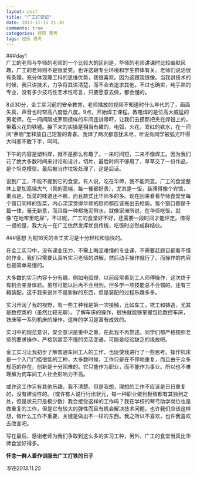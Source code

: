 ```yaml
---
layout: post
title: "广工打铁记"
date: 2013-11-15 21:30
comments: true
categories: 经历 思考
tags: 经历 思考
---
```

###day1  
广工的老师与华师的老师的一个比较大的区别是，华师的老师讲课时比较幽默风趣，广工的老师则不是很爱笑。也许这跟专业环境和学生群体有关。老师们说话很有条理，充分体现理工科的思维优势，我很喜欢。因为这跟我很像。当我讲技术的时候，我只讲技术，力争将其讲清楚，而不会去追求其他。不过也确实，纯手熟的专业，没有多少技巧性艺术性可言，只要愿意去做，都会懂的。  
<!-- more -->
8点30分，金工实习前的安全教育，老师播放的视频不知道时什么年代的了，画面失真，声音也时常高八度低八度。9点，开始焊工课程。教电焊的是位高大威猛的男老师，在一间间隔成茅厕摸样的车间连讲带吓，让我们去摸那把夹在焊钳上的，带着火花的铁锤。接下来的实操是相当有趣的，电弧，火花，发红的铁水，在一间间“茅厕”里释放自己短暂的青春。我焊了两次都意犹未尽，听说有同学被弧光吓得大叫而不敢下手，呵呵。 

下午的内容是塑料焊，就不是那么有趣了。一来时间短，二来不像焊工。因为我们花了绝大多数时间来讨论和设计，切片，最后时间不够用了，草草交了一份作品，是个坦克模型。最后被当作垃圾处理了，这是后话。  

说到广工，不能不提到它的食堂。有人说，吃在华师，我不能同意。广工的食堂整体上更加高端大气（真的高端，每一餐都好贵），尤其是一饭，装㶇得像个宾馆，重点是，饭菜的味道还不赖，而且款式比华师多的多。现在回来看看华师食堂里每个窗口同样的饭菜，内心深深觉得华师的厨师都应该拖出去枪毙。每个窗口都是千篇一律，毫无新意，而且每一种都拖泥带水，就像家洲所说，在华师吃饭，就像“在地牢里吃屎”。不过呢，广工的食堂好不好，还需要一段时间才能评定。值得一提的是，我大光一在广工依然发挥优良传统，吃饭时必然成群结伙。

###感想
为期16天的金工实习是十分轻松和愉快的。

在金工实习中，没有课业压力，不需上晦涩难懂的专业课，不需要赶题目都看不懂的作业，我们只需要认真听实习老师的讲解，然后动手操作就行了。而操作的内容也是简单易懂的。

大多数的实习内容十分有趣，例如电弧焊，以前经常看到工人师傅操作，这次终于有机会亲身体验。虽然可能以后再不会用到，但多学一项技能总不会错的。还有三箱装配，这于我来说并不是新鲜的东西，但是装配的过程乐趣多多。

实习开阔了我的视野，有一些工种我是第一次接触，比如车工，铣工和铸造，尤其是数控类的（虽然比较无聊）。了解车床的操作，很快就能够掌握包括数控车床，铣床等一系列机床的操作，这样的学习是富有成效的。

实习中的规范意识，安全意识是重中之重，在此我不再赘述。同学们都严格按照老师的要求操作，严格到甚至不懂的灵活变通，可能是经验缺乏的缘故吧。

金工实习让我初步了解普通车间工人的工作，也促使我进行了一些思考。操作机床是一个入门门槛很低的工种，大多数时候，工作只是在不停地重复，而且由于众多规范的存在，创新是十分困难的。它只能作为职业，而不能作为事业。所以也不难理解为何车间工人社会影响力不高。

或许这工作另有其他乐趣，我不清楚。但是我想，理想的工作不应该是日日重复的，没有建设性的。（或许有人说行行出状元，每一种职业做到极致都有其独到之处，但是状元只是极少数）我会接受这样的工作吗？我在学校的琴弓助学岗位也是做重复的工作，但是它有较大的弹性而且有机会解决技术问题。也许我们应该这样想，做什么工作不重要，关键是做出不一样的东西。我之所以不喜欢，也许我喜欢去改变吧。

写在最后，感谢老师为我们争取到这么多的实习工种，另外，广工的食堂当真比华师食堂好得多。

**怀念一群人着作训服去广工打铁的日子**

*写在2013.11.25*

